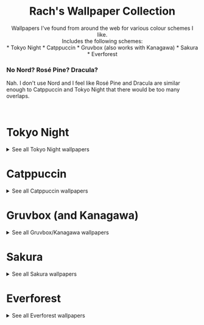 <div align="center">
    <h1>Rach's Wallpaper Collection</h1>
    <p>
        Wallpapers I've found from around the web for various colour schemes I like.<br>
        Includes the following schemes:<br>
        * Tokyo Night
        * Catppuccin
        * Gruvbox (also works with Kanagawa)
        * Sakura
        * Everforest
    </p>
</div>
<div>
    <h3>No Nord? Rosé Pine? Dracula?</h3>
    <p>
        Nah. I don't use Nord and I feel like Rosé Pine and Dracula are similar enough to Catppuccin and Tokyo Night that there would be too many overlaps.
    </p>
</div>
<br>
<h1>Tokyo Night</h1>
<div id="Tokyo Night">
    <details>
        <summary>See all Tokyo Night wallpapers</summary>
        <img src="https://github.com/kingrach/Wallpapers/blob/main/Tokyo%20Night/15.png" alt="15.png" align="center" width="250px"/> <img src="https://github.com/kingrach/Wallpapers/blob/main/Tokyo%20Night/alex-knight-5-GNa303REg-unsplash.jpg" alt="alex-knight-5-GNa303REg-unsplash.jpg" align="center" width="250px"/> <img src="https://github.com/kingrach/Wallpapers/blob/main/Tokyo%20Night/freeman-zhou-plX7xeNb3Yo-unsplash.jpg" alt="freeman-zhou-plX7xeNb3Yo-unsplash.jpg" align="center" width="250px"/> <img src="https://github.com/kingrach/Wallpapers/blob/main/Tokyo%20Night/hiep-duong--Lp7uKt4Xl0-unsplash.jpg" alt="hiep-duong--Lp7uKt4Xl0-unsplash.jpg" align="center" width="250px"/> <img src="https://github.com/kingrach/Wallpapers/blob/main/Tokyo%20Night/ian-valerio-pPlJrcLvPvw-unsplash.jpg" alt="ian-valerio-pPlJrcLvPvw-unsplash.jpg" align="center" width="250px"/> <img src="https://github.com/kingrach/Wallpapers/blob/main/Tokyo%20Night/jannes-glas-hgxAdNZ_ccg-unsplash.jpg" alt="jannes-glas-hgxAdNZ_ccg-unsplash.jpg" align="center" width="250px"/> <img src="https://github.com/kingrach/Wallpapers/blob/main/Tokyo%20Night/kevin-laminto-7PqRZK6rbaE-unsplash.jpg" alt="kevin-laminto-7PqRZK6rbaE-unsplash.jpg" align="center" width="250px"/> <img src="https://github.com/kingrach/Wallpapers/blob/main/Tokyo%20Night/lets_go_home.png" alt="lets_go_home.png" align="center" width="250px"/> <img src="https://github.com/kingrach/Wallpapers/blob/main/Tokyo%20Night/marie-philipe-boucher-QzsAbHOJBQE-unsplash.jpg" alt="marie-philipe-boucher-QzsAbHOJBQE-unsplash.jpg" align="center" width="250px"/> <img src="https://github.com/kingrach/Wallpapers/blob/main/Tokyo%20Night/okk56hffewk71.png" alt="okk56hffewk71.png" align="center" width="250px"/> <img src="https://github.com/kingrach/Wallpapers/blob/main/Tokyo%20Night/peakpx(3).jpg" alt="peakpx(3).jpg" align="center" width="250px"/> <img src="https://github.com/kingrach/Wallpapers/blob/main/Tokyo%20Night/pexels-janko-ferlic-590478.jpg" alt="pexels-janko-ferlic-590478.jpg" align="center" width="250px"/> <img src="https://github.com/kingrach/Wallpapers/blob/main/Tokyo%20Night/sora-sagano-FAFPHHh8lnc-unsplash.jpg" alt="sora-sagano-FAFPHHh8lnc-unsplash.jpg" align="center" width="250px"/> <img src="https://github.com/kingrach/Wallpapers/blob/main/Tokyo%20Night/takashi-miyazaki-64ajtpEzlYc-unsplash.jpg" alt="takashi-miyazaki-64ajtpEzlYc-unsplash.jpg" align="center" width="250px"/> <img src="https://github.com/kingrach/Wallpapers/blob/main/Tokyo%20Night/wallhaven-gp52ol.png" alt="wallhaven-gp52ol.png" align="center" width="250px"/> <img src="https://github.com/kingrach/Wallpapers/blob/main/Tokyo%20Night/wallhaven-nr6631.jpg" alt="wallhaven-nr6631.jpg" align="center" width="250px"/> <img src="https://github.com/kingrach/Wallpapers/blob/main/Tokyo%20Night/Wallpaper.jpg" alt="Wallpaper.jpg" align="center" width="250px"/>
    </details>
</div>
<h1>Catppuccin</h1>
<div id="Catppuccin">
    <details>
        <summary>See all Catppuccin wallpapers</summary>
        <img src="https://github.com/kingrach/Wallpapers/blob/main/Catppuccin/14 - BgotbjS.jpg" alt="14 - BgotbjS.jpg" align="center" width="250px"/>
        <img src="https://github.com/kingrach/Wallpapers/blob/main/Catppuccin/378277bd54985b2e9539e1a3181cddba.jpg" alt="378277bd54985b2e9539e1a3181cddba.jpg" align="center" width="250px"/>
        <img src="https://github.com/kingrach/Wallpapers/blob/main/Catppuccin/alexandra-mirghe-mu6b4R4mAwg-unsplash.jpg" alt="alexandra-mirghe-mu6b4R4mAwg-unsplash.jpg" align="center" width="250px"/>
        <img src="https://github.com/kingrach/Wallpapers/blob/main/Catppuccin/anders-jilden-AkUR27wtaxs-unsplash.jpg" alt="anders-jilden-AkUR27wtaxs-unsplash.jpg" align="center" width="250px"/>
        <img src="https://github.com/kingrach/Wallpapers/blob/main/Catppuccin/cedric-letsch-iMRKdRT3ZZ0-unsplash.jpg" alt="cedric-letsch-iMRKdRT3ZZ0-unsplash.jpg" align="center" width="250px"/>
        <img src="https://github.com/kingrach/Wallpapers/blob/main/Catppuccin/cris-tagupa-lT7zmkth3o8-unsplash.jpg" alt="cris-tagupa-lT7zmkth3o8-unsplash.jpg" align="center" width="250px"/>
        <img src="https://github.com/kingrach/Wallpapers/blob/main/Catppuccin/damien-cornu-VzsixizA4c8-unsplash.jpg" alt="damien-cornu-VzsixizA4c8-unsplash.jpg" align="center" width="250px"/>
        <img src="https://github.com/kingrach/Wallpapers/blob/main/Catppuccin/diliara-garifullina-AUVRWz03b2Q-unsplash.jpg" alt="diliara-garifullina-AUVRWz03b2Q-unsplash.jpg" align="center" width="250px"/>
        <img src="https://github.com/kingrach/Wallpapers/blob/main/Catppuccin/extra-10.png" alt="extra-10.png" align="center" width="250px"/>
        <img src="https://github.com/kingrach/Wallpapers/blob/main/Catppuccin/freezydreamin-quS7YOKdiXA-unsplash.jpg" alt="freezydreamin-quS7YOKdiXA-unsplash.jpg" align="center" width="250px"/>
        <img src="https://github.com/kingrach/Wallpapers/blob/main/Catppuccin/Green_Energy.jpg" alt="Green_Energy.jpg" align="center" width="250px"/>
        <img src="https://github.com/kingrach/Wallpapers/blob/main/Catppuccin/jake-nebov-oTPtkma3bjw-unsplash.jpg" alt="jake-nebov-oTPtkma3bjw-unsplash.jpg" align="center" width="250px"/>
        <img src="https://github.com/kingrach/Wallpapers/blob/main/Catppuccin/JapaneseStreetView.jpg" alt="JapaneseStreetView.jpg" align="center" width="250px"/>
        <img src="https://github.com/kingrach/Wallpapers/blob/main/Catppuccin/manu-franco-hszHumfW4wM-unsplash.jpg" alt="manu-franco-hszHumfW4wM-unsplash.jpg" align="center" width="250px"/>
        <img src="https://github.com/kingrach/Wallpapers/blob/main/Catppuccin/piotr-chrobot-6oUsyeYXgTg-unsplash.jpg" alt="piotr-chrobot-6oUsyeYXgTg-unsplash.jpg" align="center" width="250px"/>
        <img src="https://github.com/kingrach/Wallpapers/blob/main/Catppuccin/sunset_yosemite_valley_oleg_chursin.jpg" alt="sunset_yosemite_valley_oleg_chursin.jpg" align="center" width="250px"/>
        <img src="https://github.com/kingrach/Wallpapers/blob/main/Catppuccin/tree_in_water_anaka_otago_ken_cheung.jpg" alt="tree_in_water_anaka_otago_ken_cheung.jpg" align="center" width="250px"/>
        <img src="https://github.com/kingrach/Wallpapers/blob/main/Catppuccin/wallhaven-4opomm.jpg" alt="wallhaven-4opomm.jpg" align="center" width="250px"/>
    </details>
</div>
<h1>Gruvbox (and Kanagawa)</h1>
<div id="gruvbox">
    <details>
        <summary>See all Gruvbox/Kanagawa wallpapers</summary>
        <img src="https://github.com/kingrach/Wallpapers/blob/main/Gruvbox%20(&%20Kanagawa)/9Tej6V0.jpeg" alt="9Tej6V0.jpeg" align="center" width="250px"/>
        <img src="https://github.com/kingrach/Wallpapers/blob/main/Gruvbox%20(&%20Kanagawa)/59%20-%20Po7I8eZ.jpg?raw=true" alt="59 - Po7I8eZ.jpg" align="center" width="250px"/>
        <img src="https://github.com/kingrach/Wallpapers/blob/main/Gruvbox%20(&%20Kanagawa)/127H.jpg" alt="127H.jpg" align="center" width="250px"/>
        <img src="https://github.com/kingrach/Wallpapers/blob/main/Gruvbox%20(&%20Kanagawa)/1638597695178.jpg" alt="1638597695178.jpg" align="center" width="250px"/>
        <img src="https://github.com/kingrach/Wallpapers/blob/main/Gruvbox%20(&%20Kanagawa)/adrian-trinkaus-ICw7ZkUo9Ic-unsplash.jpg" alt="adrian-trinkaus-ICw7ZkUo9Ic-unsplash.jpg" align="center" width="250px"/>
        <img src="https://github.com/kingrach/Wallpapers/blob/main/Gruvbox%20(&%20Kanagawa)/d0a.1.0.png" alt="d0a.1.0.png" align="center" width="250px"/>
        <img src="https://github.com/kingrach/Wallpapers/blob/main/Gruvbox%20(&%20Kanagawa)/darran-shen-XGWZTHwff08-unsplash.jpg" alt="darran-shen-XGWZTHwff08-unsplash.jpg" align="center" width="250px"/>
        <img src="https://github.com/kingrach/Wallpapers/blob/main/Gruvbox%20(&%20Kanagawa)/denys-nevozhai-D68ADLeMh5Q-unsplash.jpg" alt="denys-nevozhai-D68ADLeMh5Q-unsplash.jpg" align="center" width="250px"/>
        <img src="https://github.com/kingrach/Wallpapers/blob/main/Gruvbox%20(&%20Kanagawa)/eberhard-grossgasteiger-yF9Tm4qrYmM-unsplash.jpg" alt="eberhard-grossgasteiger-yF9Tm4qrYmM-unsplash.jpg" align="center" width="250px"/>
        <img src="https://github.com/kingrach/Wallpapers/blob/main/Gruvbox%20(&%20Kanagawa)/george-dagerotip-uAbzbIphr4s-unsplash.jpg" alt="george-dagerotip-uAbzbIphr4s-unsplash.jpg" align="center" width="250px"/>
        <img src="https://github.com/kingrach/Wallpapers/blob/main/Gruvbox%20(&%20Kanagawa)/gruvbox_anime_landscape.png" alt="gruvbox_anime_landscape.png" align="center" width="250px"/>
        <img src="https://github.com/kingrach/Wallpapers/blob/main/Gruvbox%20(&%20Kanagawa)/GYZdHK5.png" alt="GYZdHK5.png" align="center" width="250px"/>
        <img src="https://github.com/kingrach/Wallpapers/blob/main/Gruvbox%20(&%20Kanagawa)/jonatan-lewczuk-2BTvhn7OGCs-unsplash.jpg" alt="jonatan-lewczuk-2BTvhn7OGCs-unsplash.jpg" align="center" width="250px"/>
        <img src="https://github.com/kingrach/Wallpapers/blob/main/Gruvbox%20(&%20Kanagawa)/kevin-laminto-B2dBrvXZWfk-unsplash.jpg" alt="kevin-laminto-B2dBrvXZWfk-unsplash.jpg" align="center" width="250px"/>
        <img src="https://github.com/kingrach/Wallpapers/blob/main/Gruvbox%20(&%20Kanagawa)/kyoto_streets.png" alt="kyoto_streets.png" align="center" width="250px"/>
        <img src="https://github.com/kingrach/Wallpapers/blob/main/Gruvbox%20(&%20Kanagawa)/laro-agustina-6EejVqsD2VI-unsplash.jpg" alt="laro-agustina-6EejVqsD2VI-unsplash.jpg" align="center" width="250px"/>
        <img src="https://github.com/kingrach/Wallpapers/blob/main/Gruvbox%20(&%20Kanagawa)/leif-niemczik-Gp8R_D5klig-unsplash.jpg" alt="leif-niemczik-Gp8R_D5klig-unsplash.jpg" align="center" width="250px"/>
        <img src="https://github.com/kingrach/Wallpapers/blob/main/Gruvbox%20(&%20Kanagawa)/malaya-sadler-AyLE8fGt9_k-unsplash.jpg" alt="malaya-sadler-AyLE8fGt9_k-unsplash.jpg" align="center" width="250px"/>
        <img src="https://github.com/kingrach/Wallpapers/blob/main/Gruvbox%20(&%20Kanagawa)/mateusz-klein-a1BlhTu0lMI-unsplash.jpg" alt="mateusz-klein-a1BlhTu0lMI-unsplash.jpg" align="center" width="250px"/>
        <img src="https://github.com/kingrach/Wallpapers/blob/main/Gruvbox%20(&%20Kanagawa)/pexels-evgeny-tchebotarev-2187605.jpg" alt="pexels-evgeny-tchebotarev-2187605.jpg" align="center" width="250px"/>
        <img src="https://github.com/kingrach/Wallpapers/blob/main/Gruvbox%20(&%20Kanagawa)/sandy-kawadkar-T3gzERxg100-unsplash.jpg" alt="sandy-kawadkar-T3gzERxg100-unsplash.jpg" align="center" width="250px"/>
        <img src="https://github.com/kingrach/Wallpapers/blob/main/Gruvbox%20(&%20Kanagawa)/skyscraper_1.png" alt="skyscraper_1.png" align="center" width="250px"/>
        <img src="https://github.com/kingrach/Wallpapers/blob/main/Gruvbox%20(&%20Kanagawa)/tianshu-liu-SBK40fdKbAg-unsplash.jpg" alt="tianshu-liu-SBK40fdKbAg-unsplash.jpg" align="center" width="250px"/>
        <img src="https://github.com/kingrach/Wallpapers/blob/main/Gruvbox%20(&%20Kanagawa)/TQMWTSq.jpg" alt="TQMWTSq.jpg" align="center" width="250px"/>
        <img src="https://github.com/kingrach/Wallpapers/blob/main/Gruvbox%20(&%20Kanagawa)/wallhaven-kx9ql7.jpg" alt="wallhaven-kx9ql7.jpg" align="center" width="250px"/>
        <img src="https://github.com/kingrach/Wallpapers/blob/main/Gruvbox%20(&%20Kanagawa)/Widgets_pt._1_1.png" alt="Widgets_pt._1_1.png" align="center" width="250px"/>
        <img src="https://github.com/kingrach/Wallpapers/blob/main/Gruvbox%20(&%20Kanagawa)/yuya-yoshioka-0IvwihAQy5s-unsplash.jpg" alt="yuya-yoshioka-0IvwihAQy5s-unsplash.jpg" align="center" width="250px"/>
    </details>
</div>
<h1>Sakura</h1>
<div id="sakura">
    <details>
        <summary>See all Sakura wallpapers</summary>
        <img src="https://github.com/kingrach/Wallpapers/blob/main/Sakura/02.png" alt="02.png" align="center" width="250px"/>
        <img src="https://github.com/kingrach/Wallpapers/blob/main/Sakura/120%20-%20KnFPX73.jpg" alt="120 - KnFPX73.jpg" align="center" width="250px"/>
        <img src="https://github.com/kingrach/Wallpapers/blob/main/Sakura/andy-he-PuJc2Sodi94-unsplash.jpg" alt="andy-he-PuJc2Sodi94-unsplash.jpg" align="center" width="250px"/>
        <img src="https://github.com/kingrach/Wallpapers/blob/main/Sakura/andy-vult-UuCfigNs-L0-unsplash.jpg" alt="andy-vult-UuCfigNs-L0-unsplash.jpg" align="center" width="250px"/>
        <img src="https://github.com/kingrach/Wallpapers/blob/main/Sakura/castle_in_the_sky_studio_ghilbi.jpg" alt="castle_in_the_sky_studio_ghilbi.jpg" align="center" width="250px"/>
        <img src="https://github.com/kingrach/Wallpapers/blob/main/Sakura/cetteup-d3ci37Gcgxg-unsplash.jpg" alt="cetteup-d3ci37Gcgxg-unsplash.jpg" align="center" width="250px"/>
        <img src="https://github.com/kingrach/Wallpapers/blob/main/Sakura/eugene-zhyvchik-UTcj1RKZsxo-unsplash.jpg" alt="eugene-zhyvchik-UTcj1RKZsxo-unsplash.jpg" align="center" width="250px"/>
        <img src="https://github.com/kingrach/Wallpapers/blob/main/Sakura/giullianna-balza-O94l6m26M1c-unsplash.jpg" alt="giullianna-balza-O94l6m26M1c-unsplash.jpg" align="center" width="250px"/>
        <img src="https://github.com/kingrach/Wallpapers/blob/main/Sakura/khara-woods-2oH_h6odBrg-unsplash.jpg" alt="khara-woods-2oH_h6odBrg-unsplash.jpg" align="center" width="250px"/>
        <img src="https://github.com/kingrach/Wallpapers/blob/main/Sakura/maksym-ostrozhynskyy-w6OniVDCfn0-unsplash.jpg" alt="maksym-ostrozhynskyy-w6OniVDCfn0-unsplash.jpg" align="center" width="250px"/>
        <img src="https://github.com/kingrach/Wallpapers/blob/main/Sakura/mayer-tawfik-CwMQ3O8Ax18-unsplash.jpg" alt="mayer-tawfik-CwMQ3O8Ax18-unsplash.jpg" align="center" width="250px"/>
        <img src="https://github.com/kingrach/Wallpapers/blob/main/Sakura/meiying-ng-OrwkD-iWgqg-unsplash.jpg" alt="meiying-ng-OrwkD-iWgqg-unsplash.jpg" align="center" width="250px"/>
        <img src="https://github.com/kingrach/Wallpapers/blob/main/Sakura/mi-min-pkpqoBp11Jc-unsplash.jpg" alt="mi-min-pkpqoBp11Jc-unsplash.jpg" align="center" width="250px"/>
        <img src="https://github.com/kingrach/Wallpapers/blob/main/Sakura/p6J7ulY.png" alt="p6J7ulY.png" align="center" width="250px"/>
        <img src="https://github.com/kingrach/Wallpapers/blob/main/Sakura/sakura.jpg" alt="sakura.jpg" align="center" width="250px"/>
        <img src="https://github.com/kingrach/Wallpapers/blob/main/Sakura/tony-lam-hoang-KH4o8F-TNB4-unsplash.jpg" alt="tony-lam-hoang-KH4o8F-TNB4-unsplash.jpg" align="center" width="250px"/>
        <img src="https://github.com/kingrach/Wallpapers/blob/main/Sakura/wallhaven-0jvgvm.jpg" alt="wallhaven-0jvgvm.jpg" align="center" width="250px"/>
        <img src="https://github.com/kingrach/Wallpapers/blob/main/Sakura/wallhaven-g818jd.png" alt="wallhaven-g818jd.png" align="center" width="250px"/>
        <img src="https://github.com/kingrach/Wallpapers/blob/main/Sakura/wallhaven-wqqerq.png" alt="wallhaven-wqqerq.png" align="center" width="250px"/>
        <img src="https://github.com/kingrach/Wallpapers/blob/main/Sakura/Xero1.jpg" alt="Xero1.jpg" align="center" width="250px"/>
        <img src="https://github.com/kingrach/Wallpapers/blob/main/Sakura/yu-kato-824OwkP7sgk-unsplash.jpg" alt="yu-kato-824OwkP7sgk-unsplash.jpg" align="center" width="250px"/>
    </details>
</div>
<h1>Everforest</h1>
<div id="everforest">
    <details>
        <summary>See all Everforest wallpapers</summary>
        <img src="https://github.com/kingrach/Wallpapers/blob/main/Everforest/00.png" alt="00.png" align="center" width="250px"/>
        <img src="https://github.com/kingrach/Wallpapers/blob/main/Everforest/01.png" alt="01.png" align="center" width="250px"/>
        <img src="https://github.com/kingrach/Wallpapers/blob/main/Everforest/10%20-%20IkFbADX.png" alt="10 - IkFbADX.png" align="center" width="250px"/>
        <img src="https://github.com/kingrach/Wallpapers/blob/main/Everforest/37%20-%20zZ6lun8.jpg" alt="37 - zZ6lun8.jpg" align="center" width="250px"/>
        <img src="https://github.com/kingrach/Wallpapers/blob/main/Everforest/175fe5597b12c33ba7c9864404772bbd.jpg" alt="175fe5597b12c33ba7c9864404772bbd.jpg" align="center" width="250px"/>
        <img src="https://github.com/kingrach/Wallpapers/blob/main/Everforest/aaron-alvarado-OZSNnAU5RPk-unsplash.jpg" alt="aaron-alvarado-OZSNnAU5RPk-unsplash.jpg" align="center" width="250px"/>
        <img src="https://github.com/kingrach/Wallpapers/blob/main/Everforest/andre-benz-qi2hmCwlhcE-unsplash.jpg" alt="andre-benz-qi2hmCwlhcE-unsplash.jpg" align="center" width="250px"/>
        <img src="https://github.com/kingrach/Wallpapers/blob/main/Everforest/annie-spratt-J4gm_1GKfAA-unsplash.jpg" alt="annie-spratt-J4gm_1GKfAA-unsplash.jpg" align="center" width="250px"/>
        <img src="https://github.com/kingrach/Wallpapers/blob/main/Everforest/aTzsemi.jpeg" alt="aTzsemi.jpeg" align="center" width="250px"/>
        <img src="https://github.com/kingrach/Wallpapers/blob/main/Everforest/berries.png" alt="berries.png" align="center" width="250px"/>
        <img src="https://github.com/kingrach/Wallpapers/blob/main/Everforest/dan-otis-OYFHT4X5isg-unsplash.jpg" alt="dan-otis-OYFHT4X5isg-unsplash.jpg" align="center" width="250px"/>
        <img src="https://github.com/kingrach/Wallpapers/blob/main/Everforest/florian-olivo-61R7g-mXxiM-unsplash.jpg" alt="florian-olivo-61R7g-mXxiM-unsplash.jpg" align="center" width="250px"/>
        <img src="https://github.com/kingrach/Wallpapers/blob/main/Everforest/florian-olivo-Xdtsflkdi0M-unsplash.jpg" alt="florian-olivo-Xdtsflkdi0M-unsplash.jpg" align="center" width="250px"/>
        <img src="https://github.com/kingrach/Wallpapers/blob/main/Everforest/gXLUHAc.jpeg" alt="gXLUHAc.jpeg" align="center" width="250px"/>
        <img src="https://github.com/kingrach/Wallpapers/blob/main/Everforest/haseeb-jamil-J2jtcRbiL-4-unsplash.jpg" alt="haseeb-jamil-J2jtcRbiL-4-unsplash.jpg" align="center" width="250px"/>
        <img src="https://github.com/kingrach/Wallpapers/blob/main/Everforest/japanese_street_shop.png" alt="japanese_street_shop.png" align="center" width="250px"/>
        <img src="https://github.com/kingrach/Wallpapers/blob/main/Everforest/karina-skrypnik--EQ8L9lY50A-unsplash.jpg" alt="karina-skrypnik--EQ8L9lY50A-unsplash.jpg" align="center" width="250px"/>
        <img src="https://github.com/kingrach/Wallpapers/blob/main/Everforest/mtn.jpg" alt="mtn.jpg" align="center" width="250px"/>
        <img src="https://github.com/kingrach/Wallpapers/blob/main/Everforest/wallhaven-1j7d2w.jpg" alt="wallhaven-1j7d2w.jpg" align="center" width="250px"/>
        <img src="https://github.com/kingrach/Wallpapers/blob/main/Everforest/wallhaven-4oxkwp.jpg" alt="wallhaven-4oxkwp.jpg" align="center" width="250px"/>
        <img src="https://github.com/kingrach/Wallpapers/blob/main/Everforest/wallhaven-p2e113.jpg" alt="wallhaven-p2e113.jpg" align="center" width="250px"/>
    </details>
</div>